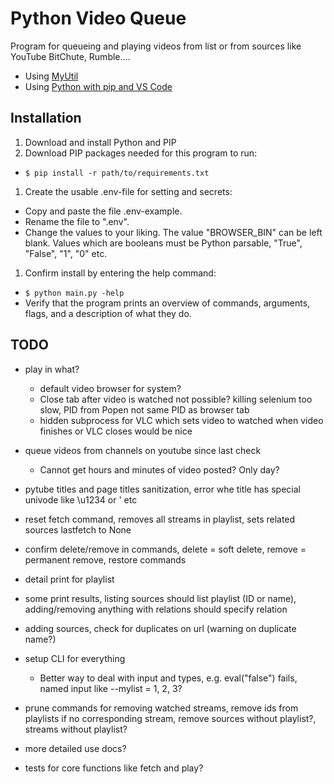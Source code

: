# Python Video Queue

Program for queueing and playing videos from list or from sources like YouTube BitChute, Rumble.... 

- Using [MyUtil](https://github.com/grdall/python-packages)
- Using [Python with pip and VS Code](https://github.com/grdall/shared-documentation/blob/main/python-pip-vscode.md)
     
## Installation

1. Download and install Python and PIP
1. Download PIP packages needed for this program to run:
  - ```$ pip install -r path/to/requirements.txt```
1. Create the usable .env-file for setting and secrets:
  - Copy and paste the file .env-example.
  - Rename the file to ".env".
  - Change the values to your liking. The value "BROWSER_BIN" can be left blank. Values which are booleans must be Python parsable, "True", "False", "1", "0" etc.
1. Confirm install by entering the help command:
  - ```$ python main.py -help```
  - Verify that the program prints an overview of commands, arguments, flags, and a description of what they do.

## TODO

- play in what? 
  - default video browser for system?
  - Close tab after video is watched not possible? killing selenium too slow, PID from Popen not same PID as browser tab  
  - hidden subprocess for VLC which sets video to watched when video finishes or VLC closes would be nice
- queue videos from channels on youtube since last check
  - Cannot get hours and minutes of video posted? Only day?

- pytube titles and page titles sanitization, error whe title has special univode like \u1234 or ' etc
- reset fetch command, removes all streams in playlist, sets related sources lastfetch to None
- confirm delete/remove in commands, delete = soft delete, remove = permanent remove, restore commands
- detail print for playlist
- some print results, listing sources should list playlist (ID or name), adding/removing anything with relations should specify relation
- adding sources, check for duplicates on url (warning on duplicate name?)
- setup CLI for everything
  - Better way to deal with input and types, e.g. eval("false") fails, named input like --mylist = 1, 2, 3?
- prune commands for removing watched streams, remove ids from playlists if no corresponding stream, remove sources without playlist?, streams without playlist?
- more detailed use docs?
- tests for core functions like fetch and play?